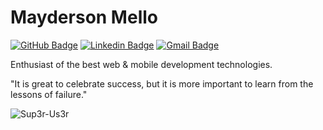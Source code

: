 # Mayderson Mello

[![GitHub Badge](https://img.shields.io/badge/-Sup3r--Us3r-6633cc?style=flat-square&logo=GitHub&logoColor=white&link=https://github.com/Sup3r-Us3r)](https://github.com/Sup3r-Us3r)
[![Linkedin Badge](https://img.shields.io/badge/-Mayderson%20Mello-6633cc?style=flat-square&logo=Linkedin&logoColor=white&link=https://linkedin.com/in/maydersonmello)](https://linkedin.com/in/maydersonmello)
[![Gmail Badge](https://img.shields.io/badge/-maydersonmello@gmail.com-6633cc?style=flat-square&logo=Gmail&logoColor=white&link=mailto:maydersonmello@gmail.com)](mailto:maydersonmello@gmail.com)

Enthusiast of the best web & mobile development technologies.

"It is great to celebrate success, but it is more important to learn from the lessons of failure."

<p align="left"><img src="https://github-readme-stats.vercel.app/api?username=Sup3r-Us3r&show_icons=true" alt="Sup3r-Us3r" /></p>
